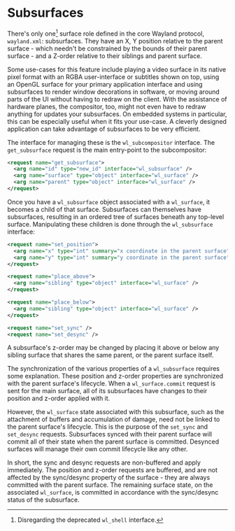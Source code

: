 # Subsurfaces

There's only one[^1] surface role defined in the core Wayland protocol,
`wayland.xml`: subsurfaces. They have an X, Y position relative to the parent
surface - which needn't be constrained by the bounds of their parent surface -
and a Z-order relative to their siblings and parent surface.

Some use-cases for this feature include playing a video surface in its native
pixel format with an RGBA user-interface or subtitles shown on top, using an
OpenGL surface for your primary application interface and using subsurfaces to
render window decorations in software, or moving around parts of the UI without
having to redraw on the client. With the assistance of hardware planes, the
compositor, too, might not even have to redraw anything for updates your
subsurfaces. On embedded systems in particular, this can be especially useful
when it fits your use-case.  A cleverly designed application can take advantage
of subsurfaces to be very efficient.

The interface for managing these is the `wl_subcompositor` interface. The
`get_subsurface` request is the main entry-point to the subcompositor:

```xml
<request name="get_subsurface">
  <arg name="id" type="new_id" interface="wl_subsurface" />
  <arg name="surface" type="object" interface="wl_surface" />
  <arg name="parent" type="object" interface="wl_surface" />
</request>
```

Once you have a `wl_subsurface` object associated with a `wl_surface`, it
becomes a child of that surface. Subsurfaces can themselves have subsurfaces,
resulting in an ordered tree of surfaces beneath any top-level surface.
Manipulating these children is done through the `wl_subsurface` interface:

```xml
<request name="set_position">
  <arg name="x" type="int" summary="x coordinate in the parent surface"/>
  <arg name="y" type="int" summary="y coordinate in the parent surface"/>
</request>

<request name="place_above">
  <arg name="sibling" type="object" interface="wl_surface" />
</request>

<request name="place_below">
  <arg name="sibling" type="object" interface="wl_surface" />
</request>

<request name="set_sync" />
<request name="set_desync" />
```

A subsurface's z-order may be changed by placing it above or below any sibling
surface that shares the same parent, or the parent surface itself.

The synchronization of the various properties of a `wl_subsurface` requires some
explanation. These position and z-order properties are synchronized with the
parent surface's lifecycle. When a `wl_surface.commit` request is sent for the
main surface, all of its subsurfaces have changes to their position and z-order
applied with it.

However, the `wl_surface` state associated with this subsurface, such as the
attachment of buffers and accumulation of damage, need not be linked to the
parent surface's lifecycle. This is the purpose of the `set_sync` and
`set_desync` requests. Subsurfaces synced with their parent surface will commit
all of their state when the parent surface is committed. Desynced surfaces will
manage their own commit lifecycle like any other.

In short, the sync and desync requests are non-buffered and apply immediately.
The position and z-order requests are buffered, and are not affected by the
sync/desync property of the surface - they are always committed with the parent
surface. The remaining surface state, on the associated `wl_surface`, is
committed in accordance with the sync/desync status of the subsurface.

[^1]: Disregarding the deprecated `wl_shell` interface.
